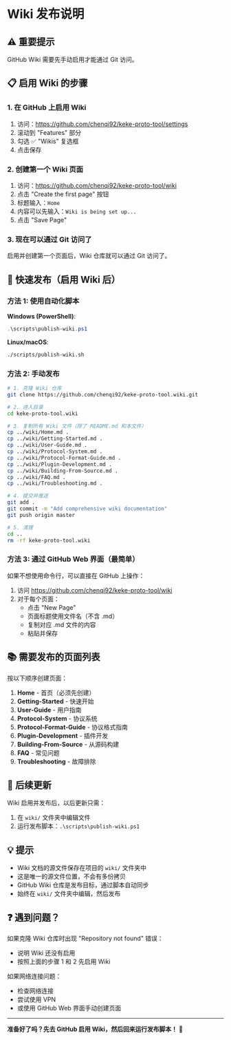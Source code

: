 # Wiki 发布说明

## ⚠️ 重要提示

GitHub Wiki 需要先手动启用才能通过 Git 访问。

## 📋 启用 Wiki 的步骤

### 1. 在 GitHub 上启用 Wiki

1. 访问：https://github.com/chenqi92/keke-proto-tool/settings
2. 滚动到 "Features" 部分
3. 勾选 ✅ "Wikis" 复选框
4. 点击保存

### 2. 创建第一个 Wiki 页面

1. 访问：https://github.com/chenqi92/keke-proto-tool/wiki
2. 点击 "Create the first page" 按钮
3. 标题输入：`Home`
4. 内容可以先输入：`Wiki is being set up...`
5. 点击 "Save Page"

### 3. 现在可以通过 Git 访问了

启用并创建第一个页面后，Wiki 仓库就可以通过 Git 访问了。

## 🚀 快速发布（启用 Wiki 后）

### 方法 1: 使用自动化脚本

**Windows (PowerShell)**:
```powershell
.\scripts\publish-wiki.ps1
```

**Linux/macOS**:
```bash
./scripts/publish-wiki.sh
```

### 方法 2: 手动发布

```bash
# 1. 克隆 Wiki 仓库
git clone https://github.com/chenqi92/keke-proto-tool.wiki.git

# 2. 进入目录
cd keke-proto-tool.wiki

# 3. 复制所有 Wiki 文件（除了 README.md 和本文件）
cp ../wiki/Home.md .
cp ../wiki/Getting-Started.md .
cp ../wiki/User-Guide.md .
cp ../wiki/Protocol-System.md .
cp ../wiki/Protocol-Format-Guide.md .
cp ../wiki/Plugin-Development.md .
cp ../wiki/Building-From-Source.md .
cp ../wiki/FAQ.md .
cp ../wiki/Troubleshooting.md .

# 4. 提交并推送
git add .
git commit -m "Add comprehensive wiki documentation"
git push origin master

# 5. 清理
cd ..
rm -rf keke-proto-tool.wiki
```

### 方法 3: 通过 GitHub Web 界面（最简单）

如果不想使用命令行，可以直接在 GitHub 上操作：

1. 访问 https://github.com/chenqi92/keke-proto-tool/wiki
2. 对于每个页面：
   - 点击 "New Page"
   - 页面标题使用文件名（不含 .md）
   - 复制对应 .md 文件的内容
   - 粘贴并保存

## 📚 需要发布的页面列表

按以下顺序创建页面：

1. **Home** - 首页（必须先创建）
2. **Getting-Started** - 快速开始
3. **User-Guide** - 用户指南
4. **Protocol-System** - 协议系统
5. **Protocol-Format-Guide** - 协议格式指南
6. **Plugin-Development** - 插件开发
7. **Building-From-Source** - 从源码构建
8. **FAQ** - 常见问题
9. **Troubleshooting** - 故障排除

## 🔄 后续更新

Wiki 启用并发布后，以后更新只需：

1. 在 `wiki/` 文件夹中编辑文件
2. 运行发布脚本：`.\scripts\publish-wiki.ps1`

## 💡 提示

- Wiki 文档的源文件保存在项目的 `wiki/` 文件夹中
- 这是唯一的源文件位置，不会有多份拷贝
- GitHub Wiki 仓库是发布目标，通过脚本自动同步
- 始终在 `wiki/` 文件夹中编辑，然后发布

## ❓ 遇到问题？

如果克隆 Wiki 仓库时出现 "Repository not found" 错误：
- 说明 Wiki 还没有启用
- 按照上面的步骤 1 和 2 先启用 Wiki

如果网络连接问题：
- 检查网络连接
- 尝试使用 VPN
- 或使用 GitHub Web 界面手动创建页面

---

**准备好了吗？先去 GitHub 启用 Wiki，然后回来运行发布脚本！** 🚀

